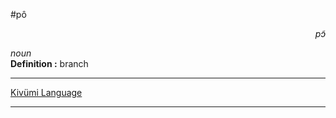 
#pô

<div align="right"><i>pɔ̃</i></div>

*noun*  
**Definition :** branch  

---

[Kivümi Language](../README.md)

---
